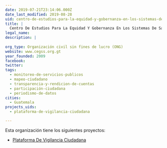 ```yaml
---
date: 2019-07-21T23:14:06.000Z
date_last_modified: 2019-08-28
uid: centro-de-estudios-para-la-equidad-y-gobernanza-en-los-sistemas-de-salud-cegss
title: |
  Centro De Estudios Para La Equidad Y Gobernanza En Los Sistemas De Salud, Cegss
legal_name: 
description: |
  
org_type: Organización civil sin fines de lucro (ONG)
website: www.cegss.org.gt
year_founded: 2009
facebook: 
twitter: 
tags:
  - monitoreo-de-servicios-publicos
  - mapeo-ciudadano
  - transparencia-y-rendicion-de-cuentas
  - participación-ciudadana
  - periodismo-de-datos
cities: 
  - Guatemala
projects_uids:
  - plataforma-de-vigilancia-ciudadana

---
```


Esta organización tiene los siguientes proyectos:

- [Plataforma De Vigilancia Ciudadana](/proyectos/plataforma-de-vigilancia-ciudadana)
